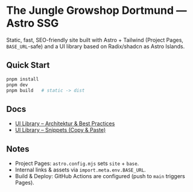 # The Jungle Growshop Dortmund — Astro SSG

Static, fast, SEO-friendly site built with Astro + Tailwind (Project Pages, `BASE_URL`-safe) and a UI library based on Radix/shadcn as Astro Islands.

## Quick Start

```bash
pnpm install
pnpm dev
pnpm build   # static -> dist
```

## Docs

- [UI Library – Architektur & Best Practices](docs/ASTRO_UI_LIBRARY.md)
- [UI Library – Snippets (Copy & Paste)](docs/UI_SNIPPETS.md)

## Notes

- Project Pages: `astro.config.mjs` sets `site` + `base`.
- Internal links & assets via `import.meta.env.BASE_URL`.
- Build & Deploy: GitHub Actions are configured (push to `main` triggers Pages).
